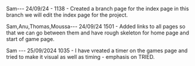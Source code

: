 Sam--- 24/09/24 - 1138 - Created a branch page for the index page in this branch we will edit the index page for the project.

Sam,Anu,Thomas,Moussa--- 24/09/24 1501 - Added links to all pages so that we can go between them and have rough skeleton for home page and start of game page.

Sam --- 25/09/2024 1035 - I have vreated a timer on the games page and tried to make it visual as well as timing - emphasis on TRIED.
